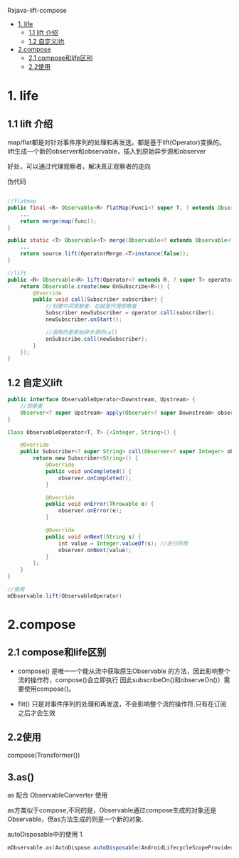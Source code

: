 Rxjava-lift-compose

<!-- TOC -->

- [1. life](#1-life)
    - [1.1 lift 介绍](#11-lift-介绍)
    - [1.2 自定义lift](#12-自定义lift)
- [2.compose](#2compose)
    - [2.1 compose和life区别](#21-compose和life区别)
    - [2.2使用](#22使用)

<!-- /TOC -->

# 1. life
## 1.1 lift 介绍
map/flat都是对针对事件序列的处理和再发送。都是基于lift(Operator)变换的。
lift生成一个新的observer和observable，插入到原始异步源和observer

好处，可以通过代理观察者，解决真正观察者的走向

伪代码
```java

//flatmap
public final <R> Observable<R> flatMap(Func1<? super T, ? extends Observable<? extends R>> func) {
    ...
    return merge(map(func));
}

public static <T> Observable<T> merge(Observable<? extends Observable<? extends T>> source) {
    ...
    return source.lift(OperatorMerge.<T>instance(false));
}

//lift
public <R> Observable<R> lift(Operator<? extends R, ? super T> operator) {
    return Observable.create(new OnSubscribe<R>() {
        @Override
        public void call(Subscriber subscriber) {
            //创建中间观察者，也就是代理观察者
            Subscriber newSubscriber = operator.call(subscriber);
            newSubscriber.onStart();

            //调用的是原始异步源的call
            onSubscribe.call(newSubscriber);
        }
    });
}
```

## 1.2 自定义lift
```java
public interface ObservableOperator<Downstream, Upstream> {
    //观察者
    Observer<? super Upstream> apply(Observer<? super Downstream> observer) throws Exception;
}
```

```java
Class ObservableOperator<T, T> {<Integer, String>() {

    @Override
    public Subscriber<? super String> call(Observer<? super Integer> observer) {
        return new Subscriber<String>() {
            @Override
            public void onCompleted() {
                observer.onCompleted();
            }

            @Override
            public void onError(Throwable e) {
                observer.onError(e);
            }

            @Override
            public void onNext(String s) {
                int value = Integer.valueOf(s); //进行转换
                observer.onNext(value);
            }
        };
    }
}

//使用
mObservable.lift(ObservableOperator)
```

# 2.compose
## 2.1 compose和life区别
* compose() 
是唯一一个能从流中获取原生Observable 的方法，因此影响整个流的操作符，compose()会立即执行
因此subscribeOn()和observeOn()）需要使用compose()。  

* flit()
只是对事件序列的处理和再发送，不会影响整个流的操作符.只有在订阅之后才会生效


## 2.2使用
compose(Transformer())


## 3.as()
as 配合 ObservableConverter 使用  

as方类似于compose,不同的是，Observable通过compose生成的对象还是Observable，但as方法生成的则是一个新的对象.

autoDisposable中的使用
1.
```java
mObservable.as(AutoDispose.autoDisposable(AndroidLifecycleScopeProvider.from(lifecycleOwner)))
```
